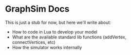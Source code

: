 # GraphSim Docs

This is just a stub for now, but here we'll write about:

- How to code in Lua to develop your model
- What are the available standard lib functions (addVertex, connectVertices, etc)
- How the simulator works internally